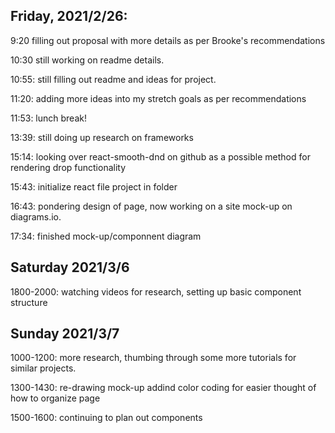## Friday, 2021/2/26:

9:20 filling out proposal with more details as per Brooke's recommendations

10:30 still working on readme details. 

10:55: still filling out readme and ideas for project. 

11:20: adding more ideas into my stretch goals as per recommendations

11:53: lunch break!

13:39: still doing up research on frameworks

15:14: looking over react-smooth-dnd on github as a possible method for rendering drop functionality

15:43: initialize react file project in folder

16:43: pondering design of page, now working on a site mock-up on diagrams.io.

17:34: finished mock-up/componnent diagram

## Saturday 2021/3/6

1800-2000: watching videos for research, setting up basic component structure

## Sunday 2021/3/7

1000-1200: more research, thumbing through some more tutorials for similar projects.  

1300-1430: re-drawing mock-up addind color coding for easier thought of how to organize page

1500-1600: continuing to plan out components